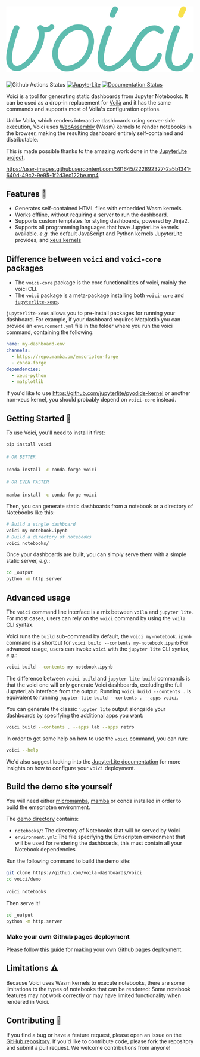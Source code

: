 # ![voici](docs/voici-logo.svg)

![Github Actions Status](https://github.com/voila-dashboards/voici/actions/workflows/main.yml/badge.svg)
[![JupyterLite](https://jupyterlite.rtfd.io/en/latest/_static/badge-launch.svg)](https://voici.readthedocs.io/en/latest/_static/lite)
[![Documentation Status](https://readthedocs.org/projects/voici/badge/?version=latest)](https://voici.readthedocs.io/en/latest/?badge=latest)

Voici is a tool for generating static dashboards from Jupyter Notebooks. It can be used as a drop-in replacement for [Voilà](https://github.com/voila-dashboards/voila) and it has the same commands and supports most of Voila's configuration options.

Unlike Voila, which renders interactive dashboards using server-side execution, Voici uses [WebAssembly](https://developer.mozilla.org/en-US/docs/WebAssembly) (Wasm) kernels to render notebooks in the browser, making the resulting dashboard entirely self-contained and distributable.

This is made possible thanks to the amazing work done in the [JupyterLite project](https://github.com/jupyterlite/jupyterlite).

https://user-images.githubusercontent.com/591645/222892327-2a5b1341-640d-49c2-9e95-1f2d3ec122be.mp4

## Features 🚀

- Generates self-contained HTML files with embedded Wasm kernels.
- Works offline, without requiring a server to run the dashboard.
- Supports custom templates for styling dashboards, powered by Jinja2.
- Supports all programming languages that have JupyterLite kernels available. _e.g._ the default JavaScript and Python kernels JupyterLite provides, and [xeus kernels](https://github.com/jupyterlite/xeus)

## Difference between `voici` and `voici-core` packages

- The `voici-core` package is the core functionalities of voici, mainly the voici CLI.
- The `voici` package is a meta-package installing both `voici-core` and [`jupyterlite-xeus`](https://github.com/jupyterlite/xeus).

`jupyterlite-xeus` allows you to pre-install packages for running your dashboard. For example, if your dashboard requires Matplotlib you can provide an `environment.yml` file in the folder where you run the voici command, containing the following:

```yml
name: my-dashboard-env
channels:
  - https://repo.mamba.pm/emscripten-forge
  - conda-forge
dependencies:
  - xeus-python
  - matplotlib
```

If you'd like to use https://github.com/jupyterlite/pyodide-kernel or another non-xeus kernel, you should probably depend on `voici-core` instead.

## Getting Started 🏁

To use Voici, you'll need to install it first:

```bash
pip install voici

# OR BETTER

conda install -c conda-forge voici

# OR EVEN FASTER

mamba install -c conda-forge voici
```

Then, you can generate static dashboards from a notebook or a directory of Notebooks like this:

```bash
# Build a single dashboard
voici my-notebook.ipynb
# Build a directory of notebooks
voici notebooks/
```

Once your dashboards are built, you can simply serve them with a simple static server, _e.g._:

```bash
cd _output
python -m http.server
```

## Advanced usage

The `voici` command line interface is a mix between `voila` and `jupyter lite`. For most cases, users can rely on the `voici` command by using the `voila` CLI syntax.

Voici runs the `build` sub-command by default, the `voici my-notebook.ipynb` command is a shortcut for `voici build --contents my-notebook.ipynb`
For advanced usage, users can invoke `voici` with the `jupyter lite` CLI syntax, _e.g._:

```bash
voici build --contents my-notebook.ipynb
```

The difference between `voici build` and `jupyter lite build` commands is that the voici one will only generate Voici dashboards, excluding the full JupyterLab interface from the output. Running `voici build --contents .` is equivalent to running `jupyter lite build --contents . --apps voici`.

You can generate the classic `jupyter lite` output alongside your dashboards by specifying the additional apps you want:

```bash
voici build --contents . --apps lab --apps retro
```

In order to get some help on how to use the `voici` command, you can run:

```bash
voici --help
```

We'd also suggest looking into the [JupyterLite documentation](https://jupyterlite.readthedocs.io/en/latest/howto/index.html) for more insights on how to configure your `voici` deployment.

## Build the demo site yourself

You will need either [micromamba](https://mamba.readthedocs.io/en/latest/user_guide/micromamba.html), [mamba](https://mamba.readthedocs.io/en/latest) or conda installed in order to build the emscripten environment.

The [demo directory](https://github.com/voila-dashboards/voici/tree/main/demo) contains:

- `notebooks/`: The directory of Notebooks that will be served by Voici
- `environment.yml`: The file specifying the Emscripten environment that will be used for rendering the dashboards, this must contain all your Notebook dependencies

Run the following command to build the demo site:

```bash
git clone https://github.com/voila-dashboards/voici
cd voici/demo

voici notebooks
```

Then serve it!

```bash
cd _output
python -m http.server
```

### Make your own Github pages deployment

Please follow [this guide](https://github.com/voila-dashboards/voici-demo#-how-to-make-your-own-deployment) for making your own Github pages deployment.

## Limitations ⚠️

Because Voici uses Wasm kernels to execute notebooks, there are some limitations to the types of notebooks that can be rendered: Some notebook features may not work correctly or may have limited functionality when rendered in Voici.

## Contributing 👋

If you find a bug or have a feature request, please open an issue on the [GitHub repository](https://github.com/voila-dashboards/voici). If you'd like to contribute code, please fork the repository and submit a pull request. We welcome contributions from anyone!
